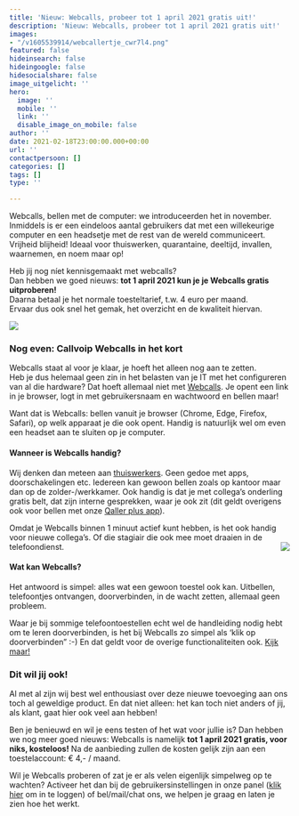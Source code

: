 ```yaml
---
title: 'Nieuw: Webcalls, probeer tot 1 april 2021 gratis uit!'
description: 'Nieuw: Webcalls, probeer tot 1 april 2021 gratis uit!'
images:
- "/v1605539914/webcallertje_cwr7l4.png"
featured: false
hideinsearch: false
hideingoogle: false
hidesocialshare: false
image_uitgelicht: ''
hero:
  image: ''
  mobile: ''
  link: ''
  disable_image_on_mobile: false
author: ''
date: 2021-02-18T23:00:00.000+00:00
url: ''
contactpersoon: []
categories: []
tags: []
type: ''

---
```

Webcalls, bellen met de computer: we introduceerden het in november. Inmiddels is er een eindeloos aantal gebruikers dat met een willekeurige computer en een headsetje met de rest van de wereld communiceert. Vrijheid blijheid! Ideaal voor thuiswerken, quarantaine, deeltijd, invallen, waarnemen, en noem maar op!   
  
Heb jij nog níet kennisgemaakt met webcalls?   
Dan hebben we goed nieuws: **tot 1 april 2021 kun je je Webcalls gratis uitproberen!**  
Daarna betaal je het normale toesteltarief, t.w. 4 euro per maand.   
Ervaar dus ook snel het gemak, het overzicht en de kwaliteit hiervan. 

![](https://res.cloudinary.com/callvoip/image/upload/v1605538679/werkplek-toen-nu_lcmp07.png)

### Nog even: Callvoip Webcalls in het kort

Webcalls staat al voor je klaar, je hoeft het alleen nog aan te zetten.   
Heb je dus helemaal geen zin in het belasten van je IT met het configureren van al die hardware? Dat hoeft allemaal niet met [Webcalls](https://www.callvoip.nl/telefonie/functionaliteiten/webcalls/). Je opent een link in je browser, logt in met gebruikersnaam en wachtwoord en bellen maar!

Want dat is Webcalls: bellen vanuit je browser (Chrome, Edge, Firefox, Safari), op welk apparaat je die ook opent. Handig is natuurlijk wel om even een headset aan te sluiten op je computer.

#### Wanneer is Webcalls handig?

Wij denken dan meteen aan [thuiswerkers](https://www.callvoip.nl/telefonie/thuiswerken/). Geen gedoe met apps, doorschakelingen etc. Iedereen kan gewoon bellen zoals op kantoor maar dan op de zolder-/werkkamer. Ook handig is dat je met collega’s onderling gratis belt, dat zijn interne gesprekken, waar je ook zit (dit geldt overigens ook voor bellen met onze [Qaller plus app](https://www.callvoip.nl/telefonie/qaller/)).

Omdat je Webcalls binnen 1 minuut actief kunt hebben, is het ook handig voor nieuwe collega’s. Of die stagiair die ook mee moet draaien in de telefoondienst. <img src="![](https://res.cloudinary.com/callvoip/image/upload/v1605539914/webcallertje_cwr7l4.png)" style="float:right">

#### Wat kan Webcalls?

Het antwoord is simpel: alles wat een gewoon toestel ook kan. Uitbellen, telefoontjes ontvangen, doorverbinden, in de wacht zetten, allemaal geen probleem.

Waar je bij sommige telefoontoestellen echt wel de handleiding nodig hebt om te leren doorverbinden, is het bij Webcalls zo simpel als ‘klik op doorverbinden” :-) En dat geldt voor de overige functionaliteiten ook. [Kijk maar!](https://www.callvoip.nl/ondersteuning/extra-features/handleiding-web-calls/)

### Dit wil jij ook!

Al met al zijn wij best wel enthousiast over deze nieuwe toevoeging aan ons toch al geweldige product. En dat niet alleen: het kan toch niet anders of jij, als klant, gaat hier ook veel aan hebben!

Ben je benieuwd en wil je eens testen of het wat voor jullie is? Dan hebben we nog meer goed nieuws: Webcalls is namelijk **tot 1 april 2021 gratis, voor niks, kosteloos!** Na de aanbieding zullen de kosten gelijk zijn aan een toestelaccount: € 4,- / maand.

Wil je Webcalls proberen of zat je er als velen eigenlijk simpelweg op te wachten? Activeer het dan bij de gebruikersinstellingen in onze panel ([klik hier](https://www.callvoip.nl/login/) om in te loggen) of bel/mail/chat ons, we helpen je graag en laten je zien hoe het werkt.